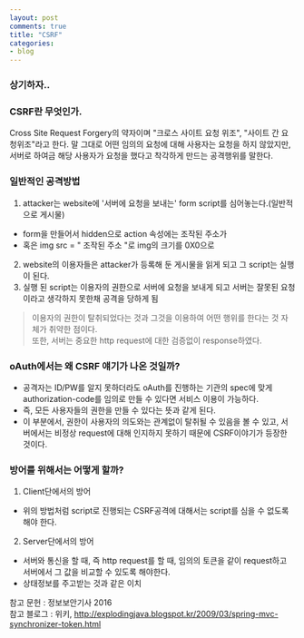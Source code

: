 ```yaml
---
layout: post
comments: true
title: "CSRF"
categories:
- blog
---
```


### 상기하자.. 

### CSRF란 무엇인가. 
Cross Site Request Forgery의 약자이며 "크로스 사이트 요청 위조", "사이트 간 요청위조"라고 한다. 
말 그대로 어떤 임의의 요청에 대해 사용자는 요청을 하지 않았지만, 서버로 하여금 해당 사용자가 요청을 했다고 착각하게 만드는 공격행위를 말한다. 


### 일반적인 공격방법   
1. attacker는 website에 '서버에 요청을 보내는' form script를 심어놓는다.(일반적으로 게시물)  
 - form을 만들어서 hidden으로 action 속성에는 조작된 주소가   
 - 혹은 img src = " 조작된 주소 "로 img의 크기를 0X0으로   
2. website의 이용자들은 attacker가 등록해 둔 게시물을 읽게 되고 그 script는 실행이 된다.  
3. 실행 된 script는 이용자의 권한으로 서버에 요청을 보내게 되고 서버는 잘못된 요청이라고 생각하지 못한채 공격을 당하게 됨  

> 이용자의 권한이 탈취되었다는 것과 그것을 이용하여 어떤 행위를 한다는 것 자체가 취약한 점이다.  
> 또한, 서버는 중요한 http request에 대한 검증없이 response하였다.  


### oAuth에서는 왜 CSRF 얘기가 나온 것일까?  
- 공격자는 ID/PW를 알지 못하더라도 oAuth를 진행하는 기관의 spec에 맞게 authorization-code를 임의로 만들 수 있다면 서비스 이용이 가능하다.   
- 즉, 모든 사용자들의 권한을 만들 수 있다는 뜻과 같게 된다.  
- 이 부분에서, 권한이 사용자의 의도와는 관계없이 탈취될 수 있음을 볼 수 있고, 서버에서는 비정상 request에 대해 인지하지 못하기 때문에 CSRF이야기가 등장한 것이다.   


### 방어를 위해서는 어떻게 할까?  
1. Client단에서의 방어  
 - 위의 방법처럼 script로 진행되는 CSRF공격에 대해서는 script를 심을 수 없도록 해야 한다.  
2. Server단에서의 방어  
 - 서버와 통신을 할 때, 즉 http request를 할 때, 임의의 토큰을 같이 request하고 서버에서 그 값을 비교할 수 있도록 해야한다.  
 - 상태정보를 주고받는 것과 같은 이치  


참고 문헌 : 정보보안기사 2016   
참고 블로그 : 위키, http://explodingjava.blogspot.kr/2009/03/spring-mvc-synchronizer-token.html  